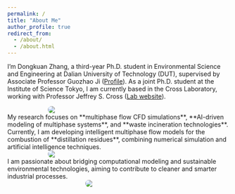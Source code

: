 ```yaml
---
permalink: /
title: "About Me"
author_profile: true
redirect_from: 
  - /about/
  - /about.html
---
```

I’m Dongkuan Zhang, a third-year Ph.D. student in Environmental Science and Engineering at Dalian University of Technology (DUT), supervised by Associate Professor Guozhao Ji ([Profile](https://faculty.dlut.edu.cn/jiguozhao/zh_CN/index.htm)).
As a joint Ph.D. student at the Institute of Science Tokyo, I am currently based in the Cross Laboratory, working with Professor Jeffrey S. Cross ([Lab website](https://zh.clab-tokyotech.org/)).
<div style="display:flex; justify-content:center; gap:12px; flex-wrap:wrap;">
    <img src="{{ '/images/g0.gif' | relative_url }}" style="flex:0 1 320px; max-width:340px; height:auto; border-radius:8px;">
  </div>
My research focuses on **multiphase flow CFD simulations**, **AI-driven modeling of multiphase systems**, and **waste incineration technologies**. Currently, I am developing intelligent multiphase flow models for the combustion of **distillation residues**, combining numerical simulation and artificial intelligence techniques.
<div style="display:flex; justify-content:center; gap:12px; flex-wrap:wrap;">
    <img src="{{ '/images/g1.gif' | relative_url }}" style="flex:0 1 320px; max-width:340px; height:auto; border-radius:8px;">
</div>
I am passionate about bridging computational modeling and sustainable environmental technologies, aiming to contribute to cleaner and smarter industrial processes.





<div style="display:flex; justify-content:center; gap:12px; flex-wrap:wrap;">
    <img src="{{ '/images/weixin.png' | relative_url }}" style="flex:0 1 320px; max-width:150px; height:auto; border-radius:8px;">
</div>
